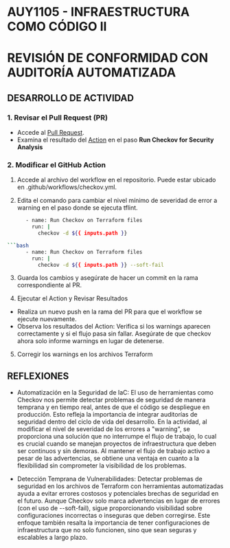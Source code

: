 # AUY1105 - INFRAESTRUCTURA COMO CÓDIGO II

# REVISIÓN DE CONFORMIDAD CON AUDITORÍA AUTOMATIZADA  

## DESARROLLO DE ACTIVIDAD

### 1. Revisar el Pull Request (PR)

- Accede al [Pull Request](https://github.com/Fundacion-Instituto-Profesional-Duoc-UC/AUY1105-Infraestructura-como-codigo-II/pull/2).
- Examina el resultado del [Action](https://github.com/Fundacion-Instituto-Profesional-Duoc-UC/AUY1105-Infraestructura-como-codigo-II/actions/runs/12086934336/job/33707311144) en el paso **Run Checkov for Security Analysis**

### 2. Modificar el GitHub Action

1. Accede al archivo del workflow en el repositorio. Puede estar ubicado en .github/workflows/checkov.yml.

2. Edita el comando para cambiar el nivel mínimo de severidad de error a warning en el paso donde se ejecuta tflint.

```bash
      - name: Run Checkov on Terraform files
        run: |
          checkov -d ${{ inputs.path }}

```bash
      - name: Run Checkov on Terraform files
        run: |
          checkov -d ${{ inputs.path }} --soft-fail
```

3. Guarda los cambios y asegúrate de hacer un commit en la rama correspondiente al PR.

4. Ejecutar el Action y Revisar Resultados

- Realiza un nuevo push en la rama del PR para que el workflow se ejecute nuevamente.
- Observa los resultados del Action:
Verifica si los warnings aparecen correctamente y si el flujo pasa sin fallar.
Asegúrate de que checkov ahora solo informe warnings en lugar de detenerse.

5. Corregir los warnings en los archivos Terraform

## REFLEXIONES

- Automatización en la Seguridad de IaC: El uso de herramientas como Checkov nos permite detectar problemas de seguridad de manera temprana y en tiempo real, antes de que el código se despliegue en producción. Esto refleja la importancia de integrar auditorías de seguridad dentro del ciclo de vida del desarrollo.
En la actividad, al modificar el nivel de severidad de los errores a "warning", se proporciona una solución que no interrumpe el flujo de trabajo, lo cual es crucial cuando se manejan proyectos de infraestructura que deben ser continuos y sin demoras. Al mantener el flujo de trabajo activo a pesar de las advertencias, se obtiene una ventaja en cuanto a la flexibilidad sin comprometer la visibilidad de los problemas.

- Detección Temprana de Vulnerabilidades: Detectar problemas de seguridad en los archivos de Terraform con herramientas automatizadas ayuda a evitar errores costosos y potenciales brechas de seguridad en el futuro. Aunque Checkov solo marca advertencias en lugar de errores (con el uso de --soft-fail), sigue proporcionando visibilidad sobre configuraciones incorrectas o inseguras que deben corregirse.
Este enfoque también resalta la importancia de tener configuraciones de infraestructura que no solo funcionen, sino que sean seguras y escalables a largo plazo.